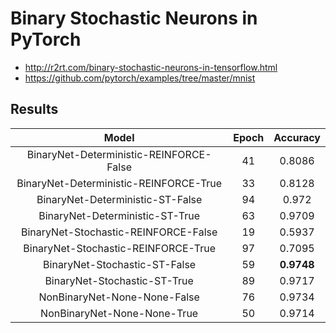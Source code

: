 # Binary Stochastic Neurons in PyTorch

* http://r2rt.com/binary-stochastic-neurons-in-tensorflow.html
* https://github.com/pytorch/examples/tree/master/mnist

## Results

| Model                                    | Epoch  | Accuracy |
|:----------------------------------------:|:------:|:--------:|
| BinaryNet-Deterministic-REINFORCE-False  | 41     | 0.8086   |
| BinaryNet-Deterministic-REINFORCE-True   | 33     | 0.8128   |
| BinaryNet-Deterministic-ST-False         | 94     | 0.972    |
| BinaryNet-Deterministic-ST-True          | 63     | 0.9709   |
| BinaryNet-Stochastic-REINFORCE-False     | 19     | 0.5937   |
| BinaryNet-Stochastic-REINFORCE-True      | 97     | 0.7095   |
| BinaryNet-Stochastic-ST-False            | 59     | **0.9748**   |
| BinaryNet-Stochastic-ST-True             | 89     | 0.9717   |
| NonBinaryNet-None-None-False             | 76     | 0.9734   |
| NonBinaryNet-None-None-True              | 50     | 0.9714   |
